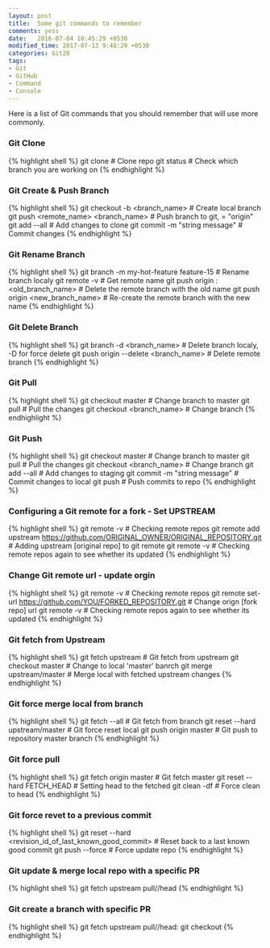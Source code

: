 ```yaml
---
layout: post
title:  Some git commands to remember
comments: yess
date:   2016-07-04 10:45:29 +0530
modified_time: 2017-07-13 9:48:29 +0530
categories: Git20
tags:
- Git
- GitHub
- Command
- Console
---
```


Here is a list of Git commands that you should remember that will use more commonly. 

### Git Clone

{% highlight shell %}
git clone <repo> # Clone repo
git status # Check which branch you are working on
{% endhighlight %}   

### Git Create & Push Branch

{% highlight shell %}
git checkout -b <branch_name> # Create local branch
git push <remote_name> <branch_name> # Push branch to git, <remote-name> = "origin"
git add --all # Add changes to clone
git commit -m "string message" # Commit changes
{% endhighlight %}

### Git Rename Branch

{% highlight shell %}
git branch -m my-hot-feature feature-15 # Rename branch localy
git remote -v # Get remote name
git push origin :<old_branch_name> # Delete the remote branch with the old name
git push origin <new_branch_name> # Re-create the remote branch with the new name
{% endhighlight %}

### Git Delete Branch

{% highlight shell %}
git branch -d <branch_name> # Delete branch localy, -D for force delete
git push origin --delete <branch_name> # Delete remote branch
{% endhighlight %}

### Git Pull

{% highlight shell %}
git checkout master # Change branch to master
git pull # Pull the changes
git checkout <branch_name> # Change branch
{% endhighlight %}

### Git Push

{% highlight shell %}
git checkout master # Change branch to master
git pull # Pull the changes
git checkout <branch_name> # Change branch
git add --all # Add changes to staging
git commit -m "string message" # Commit changes to local
git push # Push commits to repo
{% endhighlight %}

### Configuring a Git remote for a fork - Set UPSTREAM

{% highlight shell %}
git remote -v # Checking remote repos
git remote add upstream <https://github.com/ORIGINAL_OWNER/ORIGINAL_REPOSITORY.git> # Adding upstream [original repo] to git remote
git remote -v # Checking remote repos again to see whether its updated
{% endhighlight %}

### Change Git remote url - update orgin

{% highlight shell %}
git remote -v # Checking remote repos
git remote set-url <https://github.com/YOU/FORKED_REPOSITORY.git> # Change orign [fork repo] url
git remote -v # Checking remote repos again to see whether its updated
{% endhighlight %}

### Git fetch from Upstream

{% highlight shell %}
git fetch upstream # Git fetch from upstream
git checkout master # Change to local 'master' banrch
git merge upstream/master # Merge local with fetched upstream changes
{% endhighlight %}

### Git force merge local from branch

{% highlight shell %}
git fetch --all # Git fetch from branch
git reset --hard upstream/master # Git force reset local
git push origin master # Git push to repository master branch
{% endhighlight %}

### Git force pull

{% highlight shell %}
git fetch origin master # Git fetch master
git reset --hard FETCH_HEAD # Setting head to the fetched
git clean -df # Force clean to head
{% endhighlight %}

### Git force revet to a previous commit

{% highlight shell %}
git reset --hard <revision_id_of_last_known_good_commit> # Reset back to a last known good commit
git push --force # Force update repo
{% endhighlight %}

### Git update & merge local repo with a specific PR

{% highlight shell %}
git fetch upstream pull/<pr>/head
{% endhighlight %}

### Git create a branch with specific PR

{% highlight shell %}
git fetch upstream pull/<pr>/head:<pr>
git checkout <pr>
{% endhighlight %}